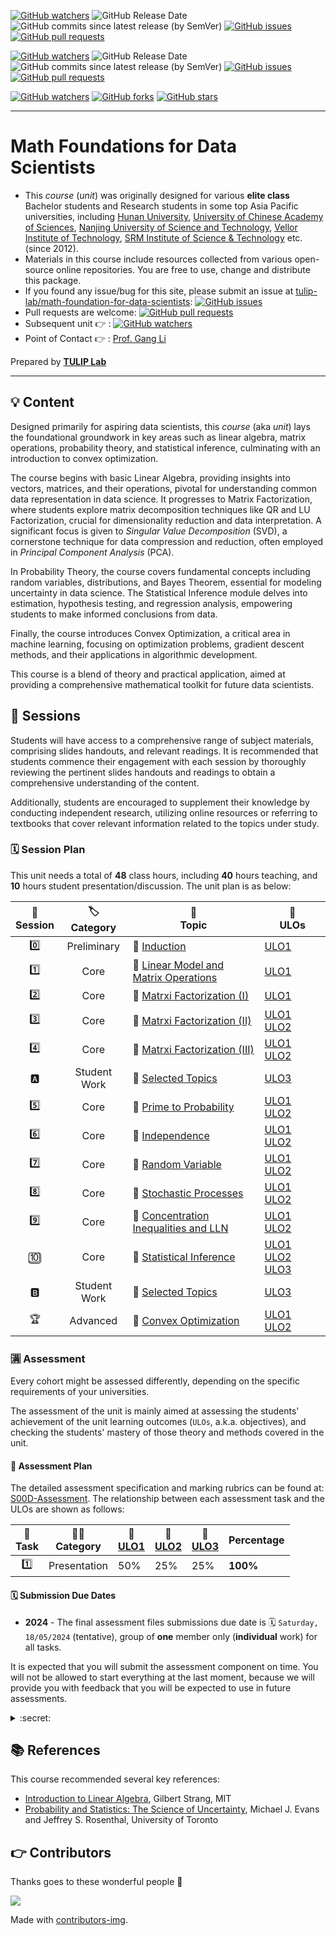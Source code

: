 [![GitHub watchers](https://img.shields.io/badge/tulip--lab-Math--Foundations-brightgreen?style=plastic)](https://github.com/tulip-lab/math-foundation-for-data-scientists)
![GitHub Release Date](https://img.shields.io/github/release-date/tulip-lab/math-foundation-for-data-scientists)
![GitHub commits since latest release (by SemVer)](https://img.shields.io/github/commits-since/tulip-lab/math-foundation-for-data-scientists/latest)
[![GitHub issues](https://img.shields.io/github/issues/tulip-lab/math-foundation-for-data-scientists)](https://github.com/tulip-lab/math-foundation-for-data-scientists/issues)
[![GitHub pull requests](https://img.shields.io/github/issues-pr/tulip-lab/math-foundation-for-data-scientists)](https://github.com/tulip-lab/math-foundation-for-data-scientists/pulls) 

[![GitHub watchers](https://img.shields.io/badge/tulip--lab-FLIP01-brightgreen?style=plastic)](https://github.com/tulip-lab/flip01)
![GitHub Release Date](https://img.shields.io/github/release-date/tulip-lab/flip01)
![GitHub commits since latest release (by SemVer)](https://img.shields.io/github/commits-since/tulip-lab/flip01/latest)
[![GitHub issues](https://img.shields.io/github/issues/tulip-lab/flip01)](https://github.com/tulip-lab/flip01/issues)
[![GitHub pull requests](https://img.shields.io/github/issues-pr/tulip-lab/flip01)](https://github.com/tulip-lab/flip01/pulls) 


[![GitHub watchers](https://img.shields.io/github/watchers/tulip-lab/Math.svg?style=social&label=Watch)](https://GitHub.com/tulip-lab/math-foundation-for-data-scientists/watchers/)
[![GitHub forks](https://img.shields.io/github/forks/tulip-lab/Math.svg?style=social&label=Fork)](https://GitHub.com/tulip-lab/math-foundation-for-data-scientists/network/)
[![GitHub stars](https://img.shields.io/github/stars/tulip-lab/Math.svg?style=social&label=Star)](https://GitHub.com/tulip-lab/math-foundation-for-data-scientists/stargazers/)

----

# Math Foundations for Data Scientists

- This *course* (*unit*) was originally designed for various **elite class** Bachelor students and Research students in some top Asia Pacific universities, including [Hunan University](https://www.hnu.edu.cn), [University of Chinese Academy of Sciences](http://www.ucas.edu.cn), [Nanjing University of Science and Technology](http://www.njust.edu.cn), [Vellor Institute of Technology](http://www.vit.ac.in), [SRM Institute of Science & Technology](https://www.srmist.edu.in/) etc. (since 2012).
- Materials in this course include resources collected from various open-source online repositories. You are free to use, change and distribute this package.
- If you found any issue/bug for this site, please submit an issue at [tulip-lab/math-foundation-for-data-scientists](https://github.com/tulip-lab/math-foundation-for-data-scientists/issues): [![GitHub issues](https://img.shields.io/github/issues/tulip-lab/math-foundation-for-data-scientists)](https://github.com/tulip-lab/math-foundation-for-data-scientists/issues)
- Pull requests are welcome: [![GitHub pull requests](https://img.shields.io/github/issues-pr/tulip-lab/math-foundation-for-data-scientists)](https://github.com/tulip-lab/math-foundation-for-data-scientists/pulls) 
- Subsequent unit :point_right: : [![GitHub watchers](https://img.shields.io/badge/tulip--lab-Pattern--Classification-brightgreen?style=plastic)](https://github.com/tulip-lab/pattern-classification) 
- Point of Contact :point_right: : [Prof. Gang Li](https://github.com/tuliplab)

Prepared by **[TULIP Lab](https://www.tulip.org.au/members)**

---

## :bulb: Content

Designed primarily for aspiring data scientists, this *course* (aka *unit*) lays the foundational groundwork in key areas such as linear algebra, matrix operations, probability theory, and statistical inference, culminating with an introduction to convex optimization.

The course begins with basic Linear Algebra, providing insights into vectors, matrices, and their operations, pivotal for understanding common data representation in data science. It progresses to Matrix Factorization, where students explore matrix decomposition techniques like QR and LU Factorization, crucial for dimensionality reduction and data interpretation. A significant focus is given to *Singular Value Decomposition* (SVD), a cornerstone technique for data compression and reduction, often employed in *Principal Component Analysis* (PCA). 

In Probability Theory, the course covers fundamental concepts including random variables, distributions, and Bayes Theorem, essential for modeling uncertainty in data science. The Statistical Inference module delves into estimation, hypothesis testing, and regression analysis, empowering students to make informed conclusions from data. 

Finally, the course introduces Convex Optimization, a critical area in machine learning, focusing on optimization problems, gradient descent methods, and their applications in algorithmic development.

This course is a blend of theory and practical application, aimed at providing a comprehensive mathematical toolkit for future data scientists.

## :ledger: Sessions

Students will have access to a comprehensive range of subject materials, comprising slides handouts, and relevant readings. It is recommended that students commence their engagement with each session by thoroughly reviewing the pertinent slides handouts and readings to obtain a comprehensive understanding of the content.

Additionally, students are encouraged to supplement their knowledge by conducting independent research, utilizing online resources or referring to textbooks that cover relevant information related to the topics under study.


### :spiral_calendar: Session Plan

This unit needs a total of **48** class hours, including **40** hours teaching, and **10** hours student presentation/discussion. The unit plan is as below:



| :microscope: <br> Session  |  :label: <br> Category  | :ledger: <br> Topic |  :dart: <br> ULOs  |  
| :----: |  :---: | ------|-------|  
| :zero: | Preliminary | :book: [Induction](S00-Induction/README.md) | [ULO1](S00-Induction/S00C-Logistics.md#ULO1) | [![GitHub watchers](https://img.shields.io/badge/Math-Learning--Activity-yellow)](S00-Induction/S00D-Assessment.md#Activity-0) |  
| :one: | Core | :book: [Linear Model and Matrix Operations](S01-LinearModel/README.md) | [ULO1](S00-Induction/S00C-Logistics.md#ULO1) |  |  
| :two: | Core | :book: [Matrxi Factorization (I)](S02-Factorization-I/README.md) | [ULO1](S00-Induction/S00C-Logistics.md#ULO1) |  |  
| :three: | Core | :book: [Matrxi Factorization (II)](S03-Factorization-II/README.md) | [ULO1](S00-Induction/S00C-Logistics.md#ULO1) [ULO2](S00-Induction/S00C-Logistics.md#ULO2) |   |  
| :four: | Core | :book: [Matrxi Factorization (III)](S04-Factorization-III/README.md) | [ULO1](S00-Induction/S00C-Logistics.md#ULO1) [ULO2](S00-Induction/S00C-Logistics.md#ULO2) |   |  
| :a: | Student Work | :book: [Selected Topics](S00-Induction/S00D-Assessment.md#task-one---advanced-topic-presentation-25) | [ULO3](S00-Induction/S00C-Logistics.md#ULO3)  |  [![GitHub watchers](https://img.shields.io/badge/SML-Learning--Activity-yellow)](S00-Induction/S00D-Assessment.md#Activity-A) | 
| :five: | Core | :book: [Prime to Probability](S05-Prime/README.md) | [ULO1](S00-Induction/S00C-Logistics.md#ULO1) [ULO2](S00-Induction/S00C-Logistics.md#ULO2) |   | 
| :six: | Core | :book: [Independence](S06-Independence/README.md) | [ULO1](S00-Induction/S00C-Logistics.md#ULO1) [ULO2](S00-Induction/S00C-Logistics.md#ULO2) |   | 
| :seven: | Core | :book: [Random Variable](S07-RandomVariable/README.md) | [ULO1](S00-Induction/S00C-Logistics.md#ULO1) [ULO2](S00-Induction/S00C-Logistics.md#ULO2)  |   |  
| :eight: | Core | :book: [Stochastic Processes](S08-StochasticProcess/README.md) | [ULO1](S00-Induction/S00C-Logistics.md#ULO1) [ULO2](S00-Induction/S00C-Logistics.md#ULO2)  |   |  
| :nine: | Core | :book: [Concentration Inequalities and LLN](S09-Inequalities/README.md) |[ULO1](S00-Induction/S00C-Logistics.md#ULO1) [ULO2](S00-Induction/S00C-Logistics.md#ULO2) |   |  
| :keycap_ten: | Core | :book: [Statistical Inference](S10-Inference/README.md) | [ULO1](S00-Induction/S00C-Logistics.md#ULO1) [ULO2](S00-Induction/S00C-Logistics.md#ULO2) [ULO3](S00-Induction/S00C-Logistics.md#ULO3)   |   |  
| :b: | Student Work | :book: [Selected Topics](S00-Induction/S00D-Assessment.md#task-one---advanced-topic-presentation-25) | [ULO3](S00-Induction/S00C-Logistics.md#ULO3)  |  [![GitHub watchers](https://img.shields.io/badge/SML-Learning--Activity-yellow)](S00-Induction/S00D-Assessment.md#Activity-A) | 
| :trophy: | Advanced | :book: [Convex Optimization]([S09-RLM/README.md](https://github.com/tulip-lab/statistical-machine-learning/blob/main/S08-Optimization/README.md)) | [ULO1](S00-Induction/S00C-Logistics.md#ULO1) [ULO2](S00-Induction/S00C-Logistics.md#ULO2) | 


### :u6e80: Assessment

Every cohort might be assessed differently, depending on the specific requirements of your universities.

The assessment of the unit is mainly aimed at assessing the students' achievement of the unit learning outcomes (`ULOs`, a.k.a. objectives), and checking the students' mastery of those theory and methods covered in the unit. 

#### :book: Assessment Plan

The detailed assessment specification and marking rubrics can be found at:
[S00D-Assessment](S00-Induction/S00D-Assessment.md). The relationship between each assessment task and the ULOs are shown as follows:

| :microscope: <br> Task  |   :man_teacher: <br> Category |  :dart: <br> [ULO1](S00-Induction/S00C-Logistics.md#ULO1)  | :dart: <br> [ULO2](S00-Induction/S00C-Logistics.md#ULO2) |  :dart: <br> [ULO3](S00-Induction/S00C-Logistics.md#ULO3)  |  Percentage | 
| :----: |  :---: | ------|-------| ----- |  ----- |  
| :one: | Presentation | 50%| 25%  |   25%  | **100%** |   


#### :spiral_calendar: Submission Due Dates

- **2024** - The final assessment files submissions due date is :spiral_calendar: `Saturday, 18/05/2024` (tentative), group of **one** member only (**individual** work) for all tasks.

It is expected that you will submit the assessment component on time. You will not be allowed to start everything at the last moment, because we will provide you with feedback that you will be expected to use in future assessments.


<details><summary> :secret: </summary>

>If you find that you are having trouble meeting your deadlines, contact the [Unit Chair](S00-Induction/S00B-Team.md). 
</details>


## :books: References

This course recommended several key references:

- [Introduction to Linear Algebra](https://math.mit.edu/~gs/linearalgebra/), Gilbert Strang, MIT
- [Probability and Statistics: The Science of Uncertainty](https://www.utstat.toronto.edu/mikevans/jeffrosenthal/book.pdf), Michael J. Evans and Jeffrey S. Rosenthal, University of Toronto

## :point_right: Contributors 

Thanks goes to these wonderful people :tulip:  

<a href="https://github.com/tulip-lab/math-foundation-for-data-scientists/graphs/contributors">
  <img src="https://contrib.rocks/image?repo=tulip-lab/math-foundation-for-data-scientists" />
</a>


Made with [contributors-img](https://contrib.rocks).
